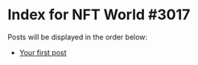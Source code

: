 # Index for NFT World #3017
Posts will be displayed in the order below:

- [Your first post](./001-first.md)

